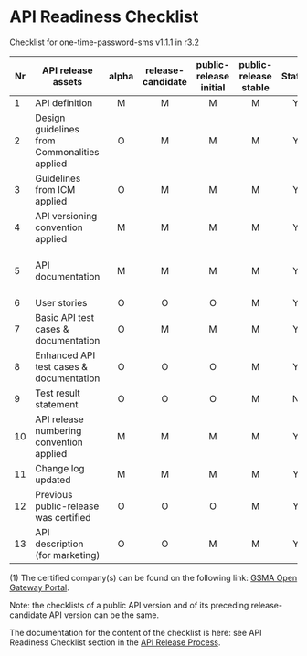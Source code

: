 # API Readiness Checklist

Checklist for one-time-password-sms v1.1.1 in r3.2


| Nr | API release assets  | alpha | release-candidate |  public-release<br>initial | public-release<br> stable | Status | Reference information |
|----|----------------------------------------------|:-----:|:-----------------:|:-------:|:------:|:----:|:----:|
|  1 | API definition                               |   M   |         M         |    M    |    M   |   Y   | [link](/code/API_definitions/one-time-password-sms.yaml) |
|  2 | Design guidelines from Commonalities applied |   O   |         M         |    M    |    M   |  Y    |  [r3.3](https://github.com/camaraproject/Commonalities/releases/tag/r3.3)    |
|  3 | Guidelines from ICM applied                  |   O   |         M         |    M    |    M   |   Y   |  [r3.3](https://github.com/camaraproject/IdentityAndConsentManagement/releases/tag/r3.3)    |
|  4 | API versioning convention applied            |   M   |         M         |    M    |    M   |   Y   |  v1.1.1    |
|  5 | API documentation                            |   M   |         M         |    M    |    M   |   Y   | Embed documentation into API spec - [link](/code/API_definitions/one-time-password-sms.yaml)  |
|  6 | User stories                                 |   O   |         O         |    O    |    M   |   Y   | [link](/documentation/API_documentation/OTPValidationAPI_User_Story.md) |
|  7 | Basic API test cases & documentation         |   O   |         M         |    M    |    M   |   Y   | [send code](/code/Test_definitions/one-time-password-sms-sendCode.feature) / [validate code](/code/Test_definitions/one-time-password-sms-validateCode.feature)|
|  8 | Enhanced API test cases & documentation      |   O   |         O         |    O    |    M   |   Y   |  [send code](/code/Test_definitions/one-time-password-sms-sendCode.feature) / [validate code](/code/Test_definitions/one-time-password-sms-validateCode.feature) |
|  9 | Test result statement                        |   O   |         O         |    O    |    M   |   N   | See issue [#120](https://github.com/camaraproject/OTPValidation/issues/120) |
| 10 | API release numbering convention applied     |   M   |         M         |    M    |    M   |   Y   |    |
| 11 | Change log updated                           |   M   |         M         |    M    |    M   |   Y   | [link](/CHANGELOG.md) |
| 12 | Previous public-release was certified        |   O   |         O         |    O    |    M   |   Y   | see (1)    |
| 13 | API description (for marketing)              |   O   |         O         |    M    |    M   |   Y   | [wiki link](https://lf-camaraproject.atlassian.net/wiki/spaces/CAM/pages/81101463/OTPValidation+API+description) |


(1) The certified company(s) can be found on the following link: [GSMA Open Gateway Portal](https://open-gateway.gsma.com/).

Note: the checklists of a public API version and of its preceding release-candidate API version can be the same.

The documentation for the content of the checklist is here: see API Readiness Checklist section in the [API Release Process](https://lf-camaraproject.atlassian.net/wiki/x/jine).







